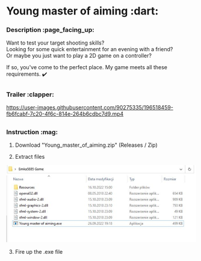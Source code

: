 <h1>Young master of aiming :dart:</h1>

<h3>Description :page_facing_up:</h3>

Want to test your target shooting skills?  
Looking for some quick entertainment for an evening with a friend?  
Or maybe you just want to play a 2D game on a controller?  

If so, you've come to the perfect place. My game meets all these requirements. :heavy_check_mark:

<h2></h2>
<h3>Trailer :clapper:</h3>





https://user-images.githubusercontent.com/90275335/196518459-fb6fcabf-7c20-4f6c-814e-264b6cdbc7d9.mp4





<h2></h2>
<h3>Instruction :mag:</h3>

1) Download "Young_master_of_aiming.zip" (Releases / Zip)

2) Extract files

![Game Folder](./readme/image_1.jpg)

3) Fire up the .exe file
